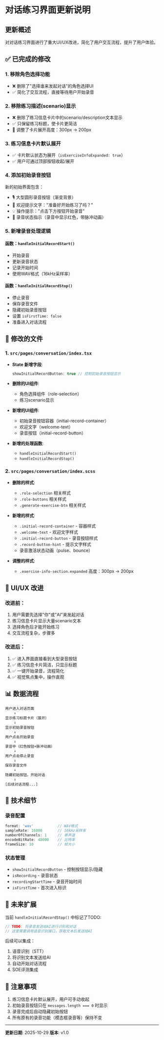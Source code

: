 # 对话练习界面更新说明

## 更新概述

对对话练习界面进行了重大UI/UX改进，简化了用户交互流程，提升了用户体验。

## ✅ 已完成的修改

### 1. **移除角色选择功能** 
- ❌ 删除了"选择谁来发起对话"的角色选择UI
- ✅ 简化了交互流程，直接等待用户开始录音

### 2. **移除练习描述(scenario)显示**
- ❌ 删除了练习信息卡片中的scenario/description文本显示
- ✅ 只保留练习标题，使卡片更简洁
- 📏 调整了卡片展开高度：300px → 200px

### 3. **练习信息卡片默认展开**
- ✅ 卡片默认状态为展开（`isExerciseInfoExpanded: true`）
- ✅ 用户可通过顶部按钮收起/展开

### 4. **添加初始录音按钮**
新的初始界面包含：
- 🎙️ 大型圆形录音按钮（渐变背景）
- 📝 欢迎提示文字："准备好开始练习了吗？"
- 💡 操作提示："点击下方按钮开始录音"
- 🔴 录音状态指示（录音中显示红色，带脉冲动画）

### 5. **新增录音处理逻辑**

#### 函数：`handleInitialRecordStart()`
- 开始录音
- 更新录音状态
- 记录开始时间
- 使用WAV格式（16kHz采样率）

#### 函数：`handleInitialRecordStop()`
- 停止录音
- 保存录音文件
- 隐藏初始录音按钮
- 设置 `isFirstTime: false`
- 准备进入对话流程

## 📁 修改的文件

### 1. `src/pages/conversation/index.tsx`
- **State 新增字段**:
  ```typescript
  showInitialRecordButton: true // 控制初始录音按钮显示
  ```

- **删除的UI组件**:
  - 角色选择组件（role-selection）
  - 练习scenario显示

- **新增的UI组件**:
  - 初始录音按钮容器（initial-record-container）
  - 欢迎文字（welcome-text）
  - 录音按钮（initial-record-button）

- **新增的处理函数**:
  - `handleInitialRecordStart()`
  - `handleInitialRecordStop()`

### 2. `src/pages/conversation/index.scss`
- **删除的样式**:
  - `.role-selection` 相关样式
  - `.role-buttons` 相关样式
  - `.generate-exercise-btn` 相关样式

- **新增的样式**:
  - `.initial-record-container` - 容器样式
  - `.welcome-text` - 欢迎文字样式
  - `.initial-record-button` - 录音按钮样式
  - `.record-button-hint` - 提示文字样式
  - 录音激活状态动画（pulse、bounce）

- **调整的样式**:
  - `.exercise-info-section.expanded` 高度：300px → 200px

## 🎨 UI/UX 改进

### 改进前：
1. 用户需要先选择"你"或"AI"来发起对话
2. 练习信息卡片显示大量scenario文本
3. 选择角色后才能开始练习
4. 交互流程复杂，步骤多

### 改进后：
1. ✅ 进入界面直接看到大型录音按钮
2. ✅ 练习信息卡片简洁，只显示标题
3. ✅ 一键开始录音，流程简化
4. ✅ 视觉焦点集中，操作直观

## 📊 数据流程

```
用户进入对话页面
    ↓
显示练习标题卡片（展开）
    ↓
显示初始录音按钮
    ↓
用户点击开始录音
    ↓
录音中（红色按钮+脉冲动画）
    ↓
用户点击停止录音
    ↓
保存录音文件
    ↓
隐藏初始按钮，开始对话
    ↓
[后续对话流程...]
```

## 🔧 技术细节

### 录音配置
```typescript
format: 'wav'           // WAV格式
sampleRate: 16000       // 16kHz采样率
numberOfChannels: 1     // 单声道
encodeBitRate: 48000    // 比特率
frameSize: 10           // 帧大小
```

### 状态管理
- `showInitialRecordButton` - 控制按钮显示/隐藏
- `isRecording` - 录音状态
- `recordingStartTime` - 录音开始时间
- `isFirstTime` - 首次进入标识

## 🚀 未来扩展

当前 `handleInitialRecordStop()` 中标记了TODO:
```typescript
// TODO: 将录音发送给AI进行识别和对话
// 这里需要调用语音识别接口，获取文本后发送给AI
```

后续可以集成：
1. 语音识别（STT）
2. 将识别文本发送给AI
3. 自动开始对话流程
4. SOE评测集成

## 📝 注意事项

1. 练习信息卡片默认展开，用户可手动收起
2. 初始录音按钮只在 `messages.length === 0` 时显示
3. 录音完成后自动隐藏初始按钮
4. 所有原有的录音功能（模态框录音等）保持不变

---

**更新日期**: 2025-10-29
**版本**: v1.0
